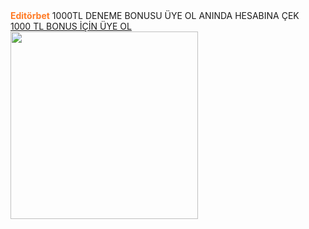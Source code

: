    <title>En Güvenilir Bahis Siteleri</title>

<div class="fixed-banner"
    onclick="if(event.target.tagName !== 'A') window.open('https://edtbt.ink/2NY9r5', '_blank');"
    style="cursor: pointer;">
    <strong style="color: #ff7b25;">Editörbet</strong> 1000TL DENEME BONUSU ÜYE OL ANINDA HESABINA ÇEK
    <a href="https://edtbt.ink/2NY9r5" target="_blank" rel="noopener noreferrer" class="fixed-banner-btn">
        <span style="white-space: nowrap;">1000 TL BONUS İÇİN ÜYE OL</span>
    </a>
</div>


<img src="https://www.webcebir.com/imageshtml/manzara.jpg" alt="" width="300" height="300">

